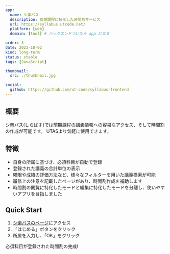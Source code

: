 ```yaml
---
app:
  name: シ楽バス
  description: 前期課程に特化した時間割サービス
  url: https://syllabus.utcode.net/
  platform: [web]
  domain: [tool] # バックエンドついたら app になる

order: 3
date: 2023-10-02
kind: long-term
status: stable
tags: [JavaScript]

thumbnail:
  src: ./thumbnail.jpg

social:
  github: https://github.com/ut-code/syllabus-frontend
---
```


## 概要

シ楽バス(しらばす)では前期課程の講義情報への容易なアクセス、そして時間割の作成が可能です。
UTASより気軽に使用できます。

## 特徴

- 自身の所属に基づき、必須科目が自動で登録
- 登録された講義の合計単位の表示
- 曜限や成績の評価方法など、様々なフィルターを用いた講義検索が可能
- 履修上の注意を記載したページがあり、時間割作成を補助します
- 時間割の閲覧に特化したモードと編集に特化したモードを分離し、使いやすいアプリを目指しました

## Quick Start

1. [シ楽バスのページ](https://syllabus.utcode.net/)にアクセス
2. 「はじめる」ボタンをクリック
3. 所属を入力し、「OK」をクリック

必須科目が登録された時間割の完成!
